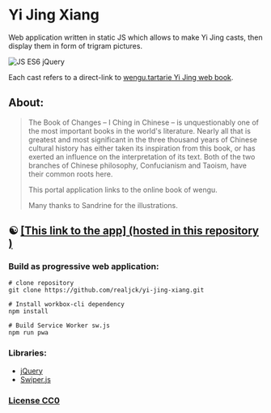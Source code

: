 # Yi Jing Xiang

Web application written in static JS which allows to make Yi Jing casts, then display them in form of trigram pictures.

![JS ES6 jQuery](https://img.shields.io/badge/-JS%20ES6%20jQuery-0?logo=pwa&labelColor=580fc3&color=efd81d)

Each cast refers to a direct-link to [wengu.tartarie Yi Jing web book](http://wengu.tartarie.com/wg/wengu.php?l=Yijing&no=0).

## About:

> The Book of Changes – I Ching in Chinese – is unquestionably one of the most important books in the world's literature. Nearly all that is greatest and most significant in the three thousand years of Chinese cultural history has either taken its inspiration from this book, or has exerted an influence on the interpretation of its text. Both of the two branches of Chinese philosophy, Confucianism and Taoism, have their common roots here.
> 
> This portal application links to the online book of wengu.
>
> Many thanks to Sandrine for the illustrations.

## ☯️ [**[This link to the app]** (hosted in this repository )](https://realjck.github.io/yi-jing-xiang/)

### Build as progressive web application:

```
# clone repository
git clone https://github.com/realjck/yi-jing-xiang.git

# Install workbox-cli dependency
npm install

# Build Service Worker sw.js
npm run pwa
```

### Libraries:

* [jQuery](https://jquery.com/)
* [Swiper.js](https://github.com/nolimits4web/swiper)

### [License CC0](https://creativecommons.org/publicdomain/zero/1.0/)
